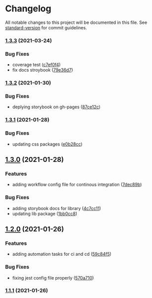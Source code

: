 # Changelog

All notable changes to this project will be documented in this file. See [standard-version](https://github.com/conventional-changelog/standard-version) for commit guidelines.

### [1.3.3](https://github.com/ventoji/ventoji-components/compare/v1.3.2...v1.3.3) (2021-03-24)


### Bug Fixes

* coverage test ([c7ef0f4](https://github.com/ventoji/ventoji-components/commit/c7ef0f445e15b8d405f01e4a5f79f4d6b18e38c6))
* fix docs stroybook ([79e36d7](https://github.com/ventoji/ventoji-components/commit/79e36d7419c29c0b3e6a58b492942d3d14f4fadb))

### [1.3.2](https://github.com/ventoji/ventoji-components/compare/v1.3.1...v1.3.2) (2021-01-30)


### Bug Fixes

* deplying storybook on gh-pages ([87ce12c](https://github.com/ventoji/ventoji-components/commit/87ce12cc91c3574b20f3c7553f8b4329490e9170))

### [1.3.1](https://github.com/ventoji/ventoji-components/compare/v1.3.0...v1.3.1) (2021-01-28)


### Bug Fixes

* updating css packages ([e0b28cc](https://github.com/ventoji/ventoji-components/commit/e0b28cc22fd1563d1b952d577c7d01a7965d7fde))

## [1.3.0](https://github.com/ventoji/ventoji-components/compare/v1.2.0...v1.3.0) (2021-01-28)


### Features

* adding workflow config file for continous integration ([7dec89b](https://github.com/ventoji/ventoji-components/commit/7dec89b17d015ae93b1a1ba053831f2177600c63))


### Bug Fixes

* adding storybook docs for library ([4c7cc11](https://github.com/ventoji/ventoji-components/commit/4c7cc11102b6d2fe3f44aae061b5cbcd33a45b8f))
* updating lib package ([1bb0cc8](https://github.com/ventoji/ventoji-components/commit/1bb0cc8053441e14f9aa73f9dc7df3b3f09dc30b))

## [1.2.0](https://github.com/ventoji/ventoji-components/compare/v1.1.1...v1.2.0) (2021-01-26)


### Features

* adding automation tasks for ci and cd ([59c84f5](https://github.com/ventoji/ventoji-components/commit/59c84f5a178e8a196601a6dd4a94c4bdb1df2e98))


### Bug Fixes

* fixing jest config file properly ([570a710](https://github.com/ventoji/ventoji-components/commit/570a7105bb8885b977298f8a4851bdbcd5aaa932))

### [1.1.1](https://github.com/ventoji/ventoji-components/compare/v1.1.0...v1.1.1) (2021-01-26)
